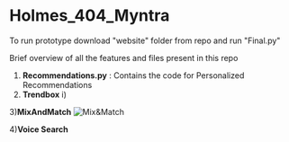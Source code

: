 # Holmes_404_Myntra
To run prototype download "website" folder from repo and run "Final.py"

Brief overview of all the features and files present in this repo
1) __Recommendations.py__ : Contains the code for Personalized Recommendations
2) __Trendbox__
       i)
       
       
3)__MixAndMatch__
    ![Mix&Match](https://github.com/aditi721999/Holmes_404_Myntra/Myntra/MixAndMatch/Untitled_document_Google_Docs.png?raw=true)

4)__Voice Search__
